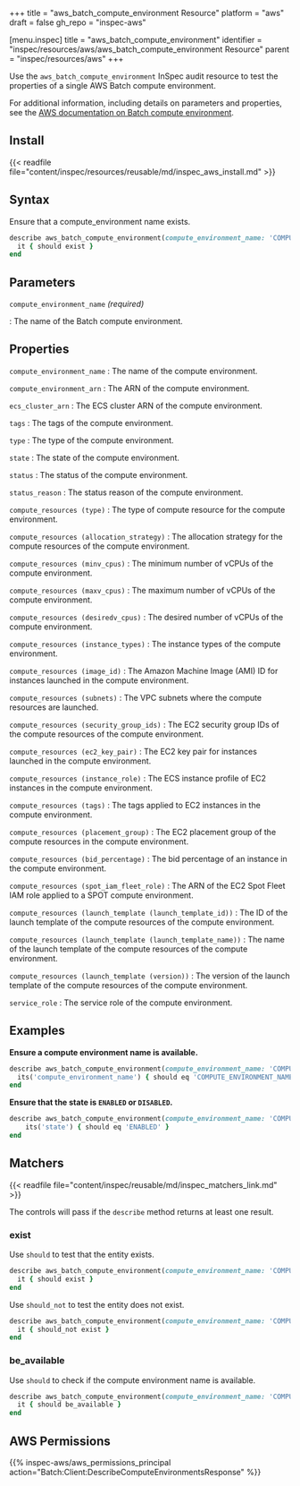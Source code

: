 +++
title = "aws_batch_compute_environment Resource"
platform = "aws"
draft = false
gh_repo = "inspec-aws"

[menu.inspec]
title = "aws_batch_compute_environment"
identifier = "inspec/resources/aws/aws_batch_compute_environment Resource"
parent = "inspec/resources/aws"
+++

Use the `aws_batch_compute_environment` InSpec audit resource to test the properties of a single AWS Batch compute environment.

For additional information, including details on parameters and properties, see the [AWS documentation on Batch compute environment](https://docs.aws.amazon.com/AWSCloudFormation/latest/UserGuide/aws-resource-batch-computeenvironment.html).

## Install

{{< readfile file="content/inspec/resources/reusable/md/inspec_aws_install.md" >}}

## Syntax

Ensure that a compute_environment name exists.
```ruby
describe aws_batch_compute_environment(compute_environment_name: 'COMPUTE_ENVIRONMENT_NAME') do
  it { should exist }
end
```

## Parameters

`compute_environment_name` _(required)_

: The name of the Batch compute environment.

## Properties

`compute_environment_name`
: The name of the compute environment.

`compute_environment_arn`
: The ARN of the compute environment.

`ecs_cluster_arn`
: The ECS cluster ARN of the compute environment.

`tags`
: The tags of the compute environment.

`type`
: The type of the compute environment.

`state`
: The state of the compute environment.

`status`
: The status of the compute environment.

`status_reason`
: The status reason of the compute environment.

`compute_resources (type)`
: The type of compute resource for the compute environment.

`compute_resources (allocation_strategy)`
: The allocation strategy for the compute resources of the compute environment.

`compute_resources (minv_cpus)`
: The minimum number of vCPUs of the compute environment.

`compute_resources (maxv_cpus)`
: The maximum number of vCPUs of the compute environment.

`compute_resources (desiredv_cpus)`
: The desired number of vCPUs of the compute environment.

`compute_resources (instance_types)`
: The instance types of the compute environment.

`compute_resources (image_id)`
: The Amazon Machine Image (AMI) ID for instances launched in the compute environment.

`compute_resources (subnets)`
: The VPC subnets where the compute resources are launched.

`compute_resources (security_group_ids)`
: The EC2 security group IDs of the compute resources of the compute environment.

`compute_resources (ec2_key_pair)`
: The EC2 key pair for instances launched in the compute environment.

`compute_resources (instance_role)`
: The ECS instance profile of EC2 instances in the compute environment.

`compute_resources (tags)`
: The tags applied to EC2 instances in the compute environment.

`compute_resources (placement_group)`
: The EC2 placement group of the compute resources in the compute environment.

`compute_resources (bid_percentage)`
: The bid percentage of an instance in the compute environment.

`compute_resources (spot_iam_fleet_role)`
: The ARN of the EC2 Spot Fleet IAM role applied to a SPOT compute environment.

`compute_resources (launch_template (launch_template_id))`
: The ID of the launch template of the compute resources of the compute environment.

`compute_resources (launch_template (launch_template_name))`
: The name of the launch template of the compute resources of the compute environment.

`compute_resources (launch_template (version))`
: The version of the launch template of the compute resources of the compute environment.

`service_role`
: The service role of the compute environment.

## Examples

**Ensure a compute environment name is available.**

```ruby
describe aws_batch_compute_environment(compute_environment_name: 'COMPUTE_ENVIRONMENT_NAME') do
  its('compute_environment_name') { should eq 'COMPUTE_ENVIRONMENT_NAME' }
end
```

**Ensure that the state is `ENABLED` or `DISABLED`.**

```ruby
describe aws_batch_compute_environment(compute_environment_name: 'COMPUTE_ENVIRONMENT_NAME') do
    its('state') { should eq 'ENABLED' }
end
```

## Matchers

{{< readfile file="content/inspec/reusable/md/inspec_matchers_link.md" >}}

The controls will pass if the `describe` method returns at least one result.

### exist

Use `should` to test that the entity exists.

```ruby
describe aws_batch_compute_environment(compute_environment_name: 'COMPUTE_ENVIRONMENT_NAME') do
  it { should exist }
end
```

Use `should_not` to test the entity does not exist.

```ruby
describe aws_batch_compute_environment(compute_environment_name: 'COMPUTE_ENVIRONMENT_NAME') do
  it { should_not exist }
end
```

### be_available

Use `should` to check if the compute environment name is available.

```ruby
describe aws_batch_compute_environment(compute_environment_name: 'COMPUTE_ENVIRONMENT_NAME') do
  it { should be_available }
end
```

## AWS Permissions

{{% inspec-aws/aws_permissions_principal action="Batch:Client:DescribeComputeEnvironmentsResponse" %}}
